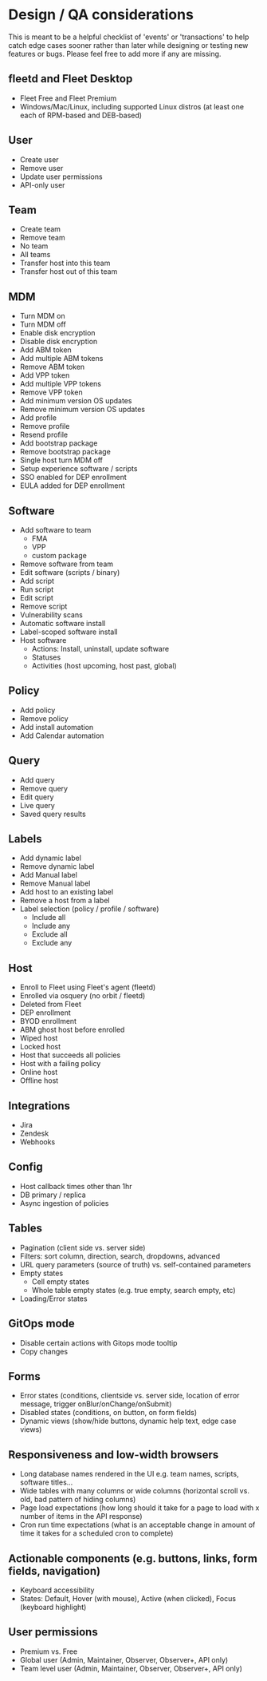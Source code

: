 # Design / QA considerations

This is meant to be a helpful checklist of 'events' or 'transactions' to help catch edge cases sooner rather than later while designing or testing new features or bugs.  Please feel free to add more if any are missing.

## fleetd and Fleet Desktop
- Fleet Free and Fleet Premium
- Windows/Mac/Linux, including supported Linux distros (at least one each of RPM-based and DEB-based)

## User

- Create user
- Remove user
- Update user permissions
- API-only user

## Team

- Create team
- Remove team
- No team
- All teams
- Transfer host into this team
- Transfer host out of this team

## MDM

- Turn MDM on
- Turn MDM off
- Enable disk encryption
- Disable disk encryption
- Add ABM token
- Add multiple ABM tokens
- Remove ABM token
- Add VPP token
- Add multiple VPP tokens
- Remove VPP token
- Add minimum version OS updates
- Remove minimum version OS updates
- Add profile
- Remove profile
- Resend profile
- Add bootstrap package
- Remove bootstrap package
- Single host turn MDM off
- Setup experience software / scripts
- SSO enabled for DEP enrollment
- EULA added for DEP enrollment

## Software

- Add software to team
  - FMA
  - VPP
  - custom package
- Remove software from team
- Edit software (scripts / binary)
- Add script
- Run script
- Edit script
- Remove script
- Vulnerability scans
- Automatic software install
- Label-scoped software install
- Host software
  - Actions: Install, uninstall, update software
  - Statuses
  - Activities (host upcoming, host past, global)

## Policy

- Add policy
- Remove policy
- Add install automation
- Add Calendar automation

## Query

- Add query
- Remove query
- Edit query
- Live query
- Saved query results

## Labels

- Add dynamic label
- Remove dynamic label
- Add Manual label
- Remove Manual label
- Add host to an existing label
- Remove a host from a label
- Label selection (policy / profile / software)
  - Include all
  - Include any
  - Exclude all
  - Exclude any

## Host

- Enroll to Fleet using Fleet's agent (fleetd)
- Enrolled via osquery (no orbit / fleetd)
- Deleted from Fleet
- DEP enrollment
- BYOD enrollment
- ABM ghost host before enrolled
- Wiped host
- Locked host
- Host that succeeds all policies
- Host with a failing policy
- Online host
- Offline host

## Integrations

- Jira
- Zendesk
- Webhooks

## Config

- Host callback times other than 1hr
- DB primary / replica
- Async ingestion of policies

## Tables

- Pagination (client side vs. server side)
- Filters: sort column, direction, search, dropdowns, advanced
- URL query parameters (source of truth) vs. self-contained parameters
- Empty states
  - Cell empty states
  - Whole table empty states (e.g. true empty, search empty, etc)
- Loading/Error states

## GitOps mode

- Disable certain actions with Gitops mode tooltip
- Copy changes

## Forms

- Error states (conditions, clientside vs. server side, location of error message, trigger onBlur/onChange/onSubmit)
- Disabled states (conditions, on button, on form fields)
- Dynamic views (show/hide buttons, dynamic help text, edge case views)

## Responsiveness and low-width browsers
- Long database names rendered in the UI e.g. team names, scripts, software titles...
- Wide tables with many columns or wide columns (horizontal scroll vs. old, bad pattern of hiding columns)
- Page load expectations (how long should it take for a page to load with x number of items in the API response)
- Cron run time expectations (what is an acceptable change in amount of time it takes for a scheduled cron to complete)

## Actionable components (e.g. buttons, links, form fields, navigation)
- Keyboard accessibility
- States: Default, Hover (with mouse), Active (when clicked), Focus (keyboard highlight)

## User permissions
- Premium vs. Free
- Global user (Admin, Maintainer, Observer, Observer+, API only)
- Team level user (Admin, Maintainer, Observer, Observer+, API only)

<meta name="pageOrderInSection" value="3300">
<meta name="description" value="A helpful checklist of 'events' or 'transactions' to think about while designing or testing new features or bugs.">
